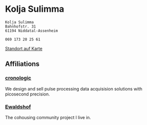 # Kolja Sulimma

```
Kolja Sulimma
Bahnhofstr. 31
61194 Niddatal-Assenheim

069 173 20 25 61
```
[Standort auf Karte](https://goo.gl/maps/7rdzXukSJka1XxhJ9)


## Affiliations

### [cronologic](https://www.cronologic.de)
We design and sell pulse processing data acquisision solutions with picosecond precision.

### [Ewaldshof](https://www.ewaldshof.de/)
The cohousing community project I live in. 

